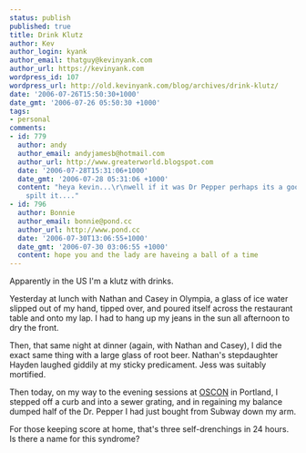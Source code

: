 ```yaml
---
status: publish
published: true
title: Drink Klutz
author: Kev
author_login: kyank
author_email: thatguy@kevinyank.com
author_url: https://kevinyank.com
wordpress_id: 107
wordpress_url: http://old.kevinyank.com/blog/archives/drink-klutz/
date: '2006-07-26T15:50:30+1000'
date_gmt: '2006-07-26 05:50:30 +1000'
tags:
- personal
comments:
- id: 779
  author: andy
  author_email: andyjamesb@hotmail.com
  author_url: http://www.greaterworld.blogspot.com
  date: '2006-07-28T15:31:06+1000'
  date_gmt: '2006-07-28 05:31:06 +1000'
  content: "heya kevin...\r\nwell if it was Dr Pepper perhaps its a good thing you
    spilt it...."
- id: 796
  author: Bonnie
  author_email: bonnie@pond.cc
  author_url: http://www.pond.cc
  date: '2006-07-30T13:06:55+1000'
  date_gmt: '2006-07-30 03:06:55 +1000'
  content: hope you and the lady are haveing a ball of a time
---
```

<p>Apparently in the US I'm a klutz with drinks.</p>
<p>Yesterday at lunch with Nathan and Casey in Olympia, a glass of ice water slipped out of my hand, tipped over, and poured itself across the restaurant table and onto my lap. I had to hang up my jeans in the sun all afternoon to dry the front.</p>
<p>Then, that same night at dinner (again, with Nathan and Casey), I did the exact same thing with a large glass of root beer. Nathan's stepdaughter Hayden laughed giddily at my sticky predicament. Jess was suitably mortified.</p>
<p>Then today, on my way to the evening sessions at <a href="http://conferences.oreilly.com/os2006/">OSCON</a> in Portland, I stepped off a curb and into a sewer grating, and in regaining my balance dumped half of the Dr. Pepper I had just bought from Subway down my arm.</p>
<p>For those keeping score at home, that's three self-drenchings in 24 hours. Is there a name for this syndrome?</p>

